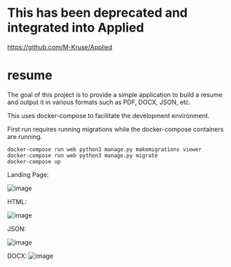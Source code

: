 # This has been deprecated and integrated into Applied

https://github.com/M-Kruse/Applied

# resume

The goal of this project is to provide a simple application to build a resume and output it in various formats such as PDF, DOCX, JSON, etc.

This uses docker-compose to facilitate the development environment.

First run requires running migrations while the docker-compose containers are running.


`docker-compose run web python3 manage.py makemigrations viewer`  
`docker-compose run web python3 manage.py migrate`  
`docker-compose up`  

Landing Page:

![image](https://user-images.githubusercontent.com/46699116/73309396-fbb56f80-41d6-11ea-9138-2aebfb565a0d.png)

HTML:

![image](https://user-images.githubusercontent.com/46699116/73037717-ea4e1b00-3e04-11ea-8dd1-317a8c0b7392.png)

JSON:

![image](https://user-images.githubusercontent.com/46699116/73037756-110c5180-3e05-11ea-91cb-0c49ff341ce5.png)

DOCX:
![image](https://user-images.githubusercontent.com/46699116/73890946-f637d500-4827-11ea-8883-9f0f2e263743.png)
